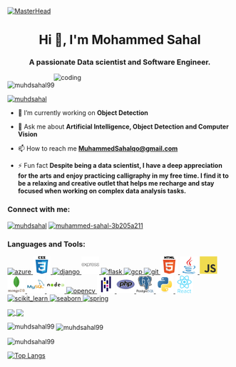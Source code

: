 [![MasterHead](https://www.un.org/sites/un2.un.org/files/field/image/1594842639.8507.jpg)](https://MuhdSahal.io)
<h1 align="center">Hi 👋, I'm Mohammed Sahal</h1>
<h3 align="center">A passionate Data scientist and Software Engineer.</h3>
<img align="right" alt="coding" width="400" src="https://www.charterglobal.com/wp-content/uploads/2017/07/1_YL6_gcdw5nCkCsjFp3AUwA.gif">

<p align="left"> <img src="https://komarev.com/ghpvc/?username=muhdsahal99&label=Profile%20views&color=0e75b6&style=flat" alt="muhdsahal99" /> </p>

<p align="left"> <a href="https://twitter.com/muhdsahal" target="blank"><img src="https://img.shields.io/twitter/follow/muhdsahal?logo=twitter&style=for-the-badge" alt="muhdsahal" /></a> </p>

- 🔭 I’m currently working on **Object Detection**

- 💬 Ask me about **Artificial Intelligence, Object Detection and Computer Vision**

- 📫 How to reach me **MuhammedSahalqo@gmail.com**

- ⚡ Fun fact **Despite being a data scientist, I have a deep appreciation for the arts and enjoy practicing calligraphy in my free time. I find it to be a relaxing and creative outlet that helps me recharge and stay focused when working on complex data analysis tasks.**

<h3 align="left">Connect with me:</h3>
<p align="left">
<a href="https://twitter.com/muhdsahal" target="blank"><img align="center" src="https://raw.githubusercontent.com/rahuldkjain/github-profile-readme-generator/master/src/images/icons/Social/twitter.svg" alt="muhdsahal" height="30" width="40" /></a>
<a href="https://linkedin.com/in/muhammed-sahal-3b205a211" target="blank"><img align="center" src="https://raw.githubusercontent.com/rahuldkjain/github-profile-readme-generator/master/src/images/icons/Social/linked-in-alt.svg" alt="muhammed-sahal-3b205a211" height="30" width="40" /></a>
</p>

<h3 align="left">Languages and Tools:</h3>
<p align="left"> <a href="https://azure.microsoft.com/en-in/" target="_blank" rel="noreferrer"> <img src="https://www.vectorlogo.zone/logos/microsoft_azure/microsoft_azure-icon.svg" alt="azure" width="40" height="40"/> </a> <a href="https://www.w3schools.com/css/" target="_blank" rel="noreferrer"> <img src="https://raw.githubusercontent.com/devicons/devicon/master/icons/css3/css3-original-wordmark.svg" alt="css3" width="40" height="40"/> </a> <a href="https://www.djangoproject.com/" target="_blank" rel="noreferrer"> <img src="https://cdn.worldvectorlogo.com/logos/django.svg" alt="django" width="40" height="40"/> </a> <a href="https://expressjs.com" target="_blank" rel="noreferrer"> <img src="https://raw.githubusercontent.com/devicons/devicon/master/icons/express/express-original-wordmark.svg" alt="express" width="40" height="40"/> </a> <a href="https://flask.palletsprojects.com/" target="_blank" rel="noreferrer"> <img src="https://www.vectorlogo.zone/logos/pocoo_flask/pocoo_flask-icon.svg" alt="flask" width="40" height="40"/> </a> <a href="https://cloud.google.com" target="_blank" rel="noreferrer"> <img src="https://www.vectorlogo.zone/logos/google_cloud/google_cloud-icon.svg" alt="gcp" width="40" height="40"/> </a> <a href="https://git-scm.com/" target="_blank" rel="noreferrer"> <img src="https://www.vectorlogo.zone/logos/git-scm/git-scm-icon.svg" alt="git" width="40" height="40"/> </a> <a href="https://www.w3.org/html/" target="_blank" rel="noreferrer"> <img src="https://raw.githubusercontent.com/devicons/devicon/master/icons/html5/html5-original-wordmark.svg" alt="html5" width="40" height="40"/> </a> <a href="https://www.java.com" target="_blank" rel="noreferrer"> <img src="https://raw.githubusercontent.com/devicons/devicon/master/icons/java/java-original.svg" alt="java" width="40" height="40"/> </a> <a href="https://developer.mozilla.org/en-US/docs/Web/JavaScript" target="_blank" rel="noreferrer"> <img src="https://raw.githubusercontent.com/devicons/devicon/master/icons/javascript/javascript-original.svg" alt="javascript" width="40" height="40"/> </a> <a href="https://www.mongodb.com/" target="_blank" rel="noreferrer"> <img src="https://raw.githubusercontent.com/devicons/devicon/master/icons/mongodb/mongodb-original-wordmark.svg" alt="mongodb" width="40" height="40"/> </a> <a href="https://www.mysql.com/" target="_blank" rel="noreferrer"> <img src="https://raw.githubusercontent.com/devicons/devicon/master/icons/mysql/mysql-original-wordmark.svg" alt="mysql" width="40" height="40"/> </a> <a href="https://nodejs.org" target="_blank" rel="noreferrer"> <img src="https://raw.githubusercontent.com/devicons/devicon/master/icons/nodejs/nodejs-original-wordmark.svg" alt="nodejs" width="40" height="40"/> </a> <a href="https://opencv.org/" target="_blank" rel="noreferrer"> <img src="https://www.vectorlogo.zone/logos/opencv/opencv-icon.svg" alt="opencv" width="40" height="40"/> </a> <a href="https://pandas.pydata.org/" target="_blank" rel="noreferrer"> <img src="https://raw.githubusercontent.com/devicons/devicon/2ae2a900d2f041da66e950e4d48052658d850630/icons/pandas/pandas-original.svg" alt="pandas" width="40" height="40"/> </a> <a href="https://www.php.net" target="_blank" rel="noreferrer"> <img src="https://raw.githubusercontent.com/devicons/devicon/master/icons/php/php-original.svg" alt="php" width="40" height="40"/> </a> <a href="https://www.postgresql.org" target="_blank" rel="noreferrer"> <img src="https://raw.githubusercontent.com/devicons/devicon/master/icons/postgresql/postgresql-original-wordmark.svg" alt="postgresql" width="40" height="40"/> </a> <a href="https://www.python.org" target="_blank" rel="noreferrer"> <img src="https://raw.githubusercontent.com/devicons/devicon/master/icons/python/python-original.svg" alt="python" width="40" height="40"/> </a> <a href="https://reactjs.org/" target="_blank" rel="noreferrer"> <img src="https://raw.githubusercontent.com/devicons/devicon/master/icons/react/react-original-wordmark.svg" alt="react" width="40" height="40"/> </a> <a href="https://scikit-learn.org/" target="_blank" rel="noreferrer"> <img src="https://upload.wikimedia.org/wikipedia/commons/0/05/Scikit_learn_logo_small.svg" alt="scikit_learn" width="40" height="40"/> </a> <a href="https://seaborn.pydata.org/" target="_blank" rel="noreferrer"> <img src="https://seaborn.pydata.org/_images/logo-mark-lightbg.svg" alt="seaborn" width="40" height="40"/> </a> <a href="https://spring.io/" target="_blank" rel="noreferrer"> <img src="https://www.vectorlogo.zone/logos/springio/springio-icon.svg" alt="spring" width="40" height="40"/> </a> </p>

<a href="https://github.com/muhdsahal99/github-readme-stats">
  <img align="center" src="https://github-readme-stats.vercel.app/api/pin/?username=muhdsahal99&repo=github-readme-stats" />
</a>
<a href="https://github.com/muhdsahal99/convoychat">
  <img align="center" src="https://github-readme-stats.vercel.app/api/pin/?username=muhdsahal99&repo=convoychat" />
</a>

<p><img align="left" src="https://github-readme-stats.vercel.app/api/top-langs?username=muhdsahal99&show_icons=true&locale=en&layout=compact" alt="muhdsahal99" /></p>

<p>&nbsp;<img align="center" src="https://github-readme-stats.vercel.app/api?username=muhdsahal99&show_icons=true&locale=en" alt="muhdsahal99" /></p>

<p><img align="center" src="https://github-readme-streak-stats.herokuapp.com/?user=muhdsahal99&" alt="muhdsahal99" /></p>

[![Top Langs](https://github-readme-stats.vercel.app/api/top-langs/?username=muhdsahal99&hide_progress=true)](https://github.com/muhdsahal99/github-readme-stats)

